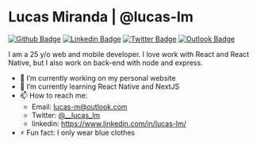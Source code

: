 # Lucas Miranda | @lucas-lm

[![Github Badge](https://img.shields.io/badge/GitHub--000?style=social&logo=Github&logoColor=black&link=https://github.com/lucas-lm)](https://github.com/lucas-lm)
[![Linkedin Badge](https://img.shields.io/badge/LinkedIn--000?style=social&logo=Linkedin&logoColor=0077B5&link=https://www.linkedin.com/in/lucas-lm/)](https://www.linkedin.com/in/lucas-lm/)
[![Twitter Badge](https://img.shields.io/badge/Twitter--000?style=social&logo=twitter&logoColor=1DA1F2&link=https://www.twitter.com/__lucas_lm/)](https://www.twitter.com/__lucas_lm/)
[![Outlook Badge](https://img.shields.io/badge/email--000?style=social&logo=microsoft-outlook&logoColor=0078d4&link=mailto:lucas-m@outlook.com)](mailto:lucas-m@outlook.com)

I am a 25 y/o web and mobile developer. 
I love work with React and React Native, but I also work on back-end with node and express.

- 🔭 I’m currently working on my personal website
- 🌱 I’m currently learning React Native and NextJS
- 📫 How to reach me:
  - Email: lucas-m@outlook.com
  - Twitter: [@\__lucas_lm](https://twitter.com/\__lucas_lm)
  - linkedin: https://www.linkedin.com/in/lucas-lm/
- ⚡ Fun fact: I only wear blue clothes
